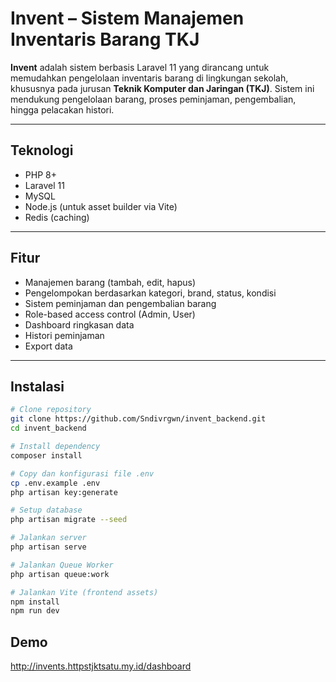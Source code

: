 # Invent – Sistem Manajemen Inventaris Barang TKJ

**Invent** adalah sistem  berbasis Laravel 11 yang dirancang untuk memudahkan pengelolaan inventaris barang di lingkungan sekolah, khususnya pada jurusan **Teknik Komputer dan Jaringan (TKJ)**. Sistem ini mendukung pengelolaan barang, proses peminjaman, pengembalian, hingga pelacakan histori.

---

##  Teknologi

- PHP 8+
- Laravel 11
- MySQL
- Node.js (untuk asset builder via Vite)
- Redis (caching)

---

##  Fitur

- Manajemen barang (tambah, edit, hapus)
- Pengelompokan berdasarkan kategori, brand, status, kondisi
- Sistem peminjaman dan pengembalian barang
- Role-based access control (Admin, User)
- Dashboard ringkasan data
- Histori peminjaman
- Export data

---

##  Instalasi

```bash
# Clone repository
git clone https://github.com/Sndivrgwn/invent_backend.git
cd invent_backend

# Install dependency
composer install

# Copy dan konfigurasi file .env
cp .env.example .env
php artisan key:generate

# Setup database
php artisan migrate --seed

# Jalankan server
php artisan serve

# Jalankan Queue Worker
php artisan queue:work

# Jalankan Vite (frontend assets)
npm install
npm run dev
```


## Demo

http://invents.httpstjktsatu.my.id/dashboard
